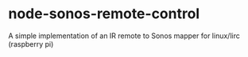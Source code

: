 node-sonos-remote-control
=========================

A simple implementation of an IR remote to Sonos mapper for linux/lirc (raspberry pi)

